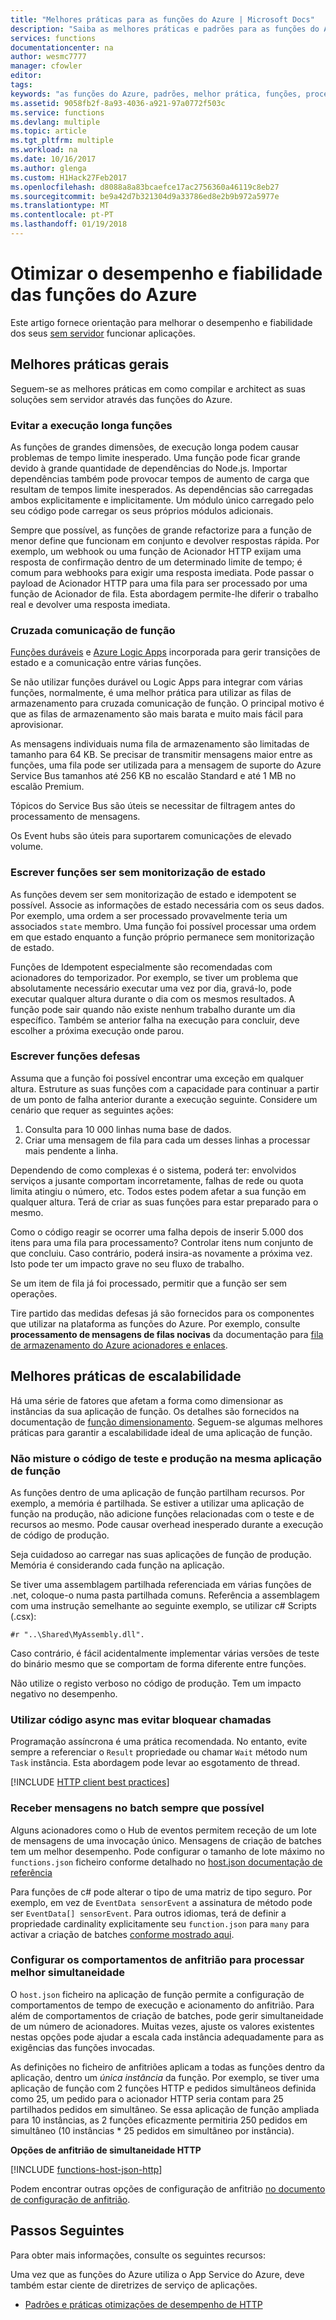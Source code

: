 ```yaml
---
title: "Melhores práticas para as funções do Azure | Microsoft Docs"
description: "Saiba as melhores práticas e padrões para as funções do Azure."
services: functions
documentationcenter: na
author: wesmc7777
manager: cfowler
editor: 
tags: 
keywords: "as funções do Azure, padrões, melhor prática, funções, processamento, webhooks, computação dinâmica, arquitetura sem servidor de eventos"
ms.assetid: 9058fb2f-8a93-4036-a921-97a0772f503c
ms.service: functions
ms.devlang: multiple
ms.topic: article
ms.tgt_pltfrm: multiple
ms.workload: na
ms.date: 10/16/2017
ms.author: glenga
ms.custom: H1Hack27Feb2017
ms.openlocfilehash: d8088a8a83bcaefce17ac2756360a46119c8eb27
ms.sourcegitcommit: be9a42d7b321304d9a33786ed8e2b9b972a5977e
ms.translationtype: MT
ms.contentlocale: pt-PT
ms.lasthandoff: 01/19/2018
---
```

# <a name="optimize-the-performance-and-reliability-of-azure-functions"></a>Otimizar o desempenho e fiabilidade das funções do Azure

Este artigo fornece orientação para melhorar o desempenho e fiabilidade dos seus [sem servidor](https://azure.microsoft.com/overview/serverless-computing/) funcionar aplicações. 

## <a name="general-best-practices"></a>Melhores práticas gerais

Seguem-se as melhores práticas em como compilar e architect as suas soluções sem servidor através das funções do Azure.

### <a name="avoid-long-running-functions"></a>Evitar a execução longa funções

As funções de grandes dimensões, de execução longa podem causar problemas de tempo limite inesperado. Uma função pode ficar grande devido à grande quantidade de dependências do Node.js. Importar dependências também pode provocar tempos de aumento de carga que resultam de tempos limite inesperados. As dependências são carregadas ambos explicitamente e implicitamente. Um módulo único carregado pelo seu código pode carregar os seus próprios módulos adicionais.  

Sempre que possível, as funções de grande refactorize para a função de menor define que funcionam em conjunto e devolver respostas rápida. Por exemplo, um webhook ou uma função de Acionador HTTP exijam uma resposta de confirmação dentro de um determinado limite de tempo; é comum para webhooks para exigir uma resposta imediata. Pode passar o payload de Acionador HTTP para uma fila para ser processado por uma função de Acionador de fila. Esta abordagem permite-lhe diferir o trabalho real e devolver uma resposta imediata.


### <a name="cross-function-communication"></a>Cruzada comunicação de função

[Funções duráveis](durable-functions-overview.md) e [Azure Logic Apps](../logic-apps/logic-apps-overview.md) incorporada para gerir transições de estado e a comunicação entre várias funções.

Se não utilizar funções durável ou Logic Apps para integrar com várias funções, normalmente, é uma melhor prática para utilizar as filas de armazenamento para cruzada comunicação de função.  O principal motivo é que as filas de armazenamento são mais barata e muito mais fácil para aprovisionar. 

As mensagens individuais numa fila de armazenamento são limitadas de tamanho para 64 KB. Se precisar de transmitir mensagens maior entre as funções, uma fila pode ser utilizada para a mensagem de suporte do Azure Service Bus tamanhos até 256 KB no escalão Standard e até 1 MB no escalão Premium.

Tópicos do Service Bus são úteis se necessitar de filtragem antes do processamento de mensagens.

Os Event hubs são úteis para suportarem comunicações de elevado volume.


### <a name="write-functions-to-be-stateless"></a>Escrever funções ser sem monitorização de estado 

As funções devem ser sem monitorização de estado e idempotent se possível. Associe as informações de estado necessária com os seus dados. Por exemplo, uma ordem a ser processado provavelmente teria um associados `state` membro. Uma função foi possível processar uma ordem em que estado enquanto a função próprio permanece sem monitorização de estado. 

Funções de Idempotent especialmente são recomendadas com acionadores do temporizador. Por exemplo, se tiver um problema que absolutamente necessário executar uma vez por dia, gravá-lo, pode executar qualquer altura durante o dia com os mesmos resultados. A função pode sair quando não existe nenhum trabalho durante um dia específico. Também se anterior falha na execução para concluir, deve escolher a próxima execução onde parou.


### <a name="write-defensive-functions"></a>Escrever funções defesas

Assuma que a função foi possível encontrar uma exceção em qualquer altura. Estruture as suas funções com a capacidade para continuar a partir de um ponto de falha anterior durante a execução seguinte. Considere um cenário que requer as seguintes ações:

1. Consulta para 10 000 linhas numa base de dados.
2. Criar uma mensagem de fila para cada um desses linhas a processar mais pendente a linha.
 
Dependendo de como complexas é o sistema, poderá ter: envolvidos serviços a jusante comportam incorretamente, falhas de rede ou quota limita atingiu o número, etc. Todos estes podem afetar a sua função em qualquer altura. Terá de criar as suas funções para estar preparado para o mesmo.

Como o código reagir se ocorrer uma falha depois de inserir 5.000 dos itens para uma fila para processamento? Controlar itens num conjunto de que concluiu. Caso contrário, poderá insira-as novamente a próxima vez. Isto pode ter um impacto grave no seu fluxo de trabalho. 

Se um item de fila já foi processado, permitir que a função ser sem operações.

Tire partido das medidas defesas já são fornecidos para os componentes que utilizar na plataforma as funções do Azure. Por exemplo, consulte **processamento de mensagens de filas nocivas** da documentação para [fila de armazenamento do Azure acionadores e enlaces](functions-bindings-storage-queue.md#trigger---poison-messages). 

## <a name="scalability-best-practices"></a>Melhores práticas de escalabilidade

Há uma série de fatores que afetam a forma como dimensionar as instâncias da sua aplicação de função. Os detalhes são fornecidos na documentação de [função dimensionamento](functions-scale.md).  Seguem-se algumas melhores práticas para garantir a escalabilidade ideal de uma aplicação de função.

### <a name="dont-mix-test-and-production-code-in-the-same-function-app"></a>Não misture o código de teste e produção na mesma aplicação de função

As funções dentro de uma aplicação de função partilham recursos. Por exemplo, a memória é partilhada. Se estiver a utilizar uma aplicação de função na produção, não adicione funções relacionadas com o teste e de recursos ao mesmo. Pode causar overhead inesperado durante a execução de código de produção.

Seja cuidadoso ao carregar nas suas aplicações de função de produção. Memória é considerando cada função na aplicação.

Se tiver uma assemblagem partilhada referenciada em várias funções de .net, coloque-o numa pasta partilhada comuns. Referência a assemblagem com uma instrução semelhante ao seguinte exemplo, se utilizar c# Scripts (.csx): 

    #r "..\Shared\MyAssembly.dll". 

Caso contrário, é fácil acidentalmente implementar várias versões de teste do binário mesmo que se comportam de forma diferente entre funções.

Não utilize o registo verboso no código de produção. Tem um impacto negativo no desempenho.

### <a name="use-async-code-but-avoid-blocking-calls"></a>Utilizar código async mas evitar bloquear chamadas

Programação assíncrona é uma prática recomendada. No entanto, evite sempre a referenciar o `Result` propriedade ou chamar `Wait` método num `Task` instância. Esta abordagem pode levar ao esgotamento de thread.

[!INCLUDE [HTTP client best practices](../../includes/functions-http-client-best-practices.md)]

### <a name="receive-messages-in-batch-whenever-possible"></a>Receber mensagens no batch sempre que possível

Alguns acionadores como o Hub de eventos permitem receção de um lote de mensagens de uma invocação único.  Mensagens de criação de batches tem um melhor desempenho.  Pode configurar o tamanho de lote máximo no `functions.json` ficheiro conforme detalhado no [host.json documentação de referência](functions-host-json.md)

Para funções de c# pode alterar o tipo de uma matriz de tipo seguro.  Por exemplo, em vez de `EventData sensorEvent` a assinatura de método pode ser `EventData[] sensorEvent`.  Para outros idiomas, terá de definir a propriedade cardinality explicitamente seu `function.json` para `many` para activar a criação de batches [conforme mostrado aqui](https://github.com/Azure/azure-webjobs-sdk-templates/blob/df94e19484fea88fc2c68d9f032c9d18d860d5b5/Functions.Templates/Templates/EventHubTrigger-JavaScript/function.json#L10).

### <a name="configure-host-behaviors-to-better-handle-concurrency"></a>Configurar os comportamentos de anfitrião para processar melhor simultaneidade

O `host.json` ficheiro na aplicação de função permite a configuração de comportamentos de tempo de execução e acionamento do anfitrião.  Para além de comportamentos de criação de batches, pode gerir simultaneidade de um número de acionadores.  Muitas vezes, ajuste os valores existentes nestas opções pode ajudar a escala cada instância adequadamente para as exigências das funções invocadas.

As definições no ficheiro de anfitriões aplicam a todas as funções dentro da aplicação, dentro um *única instância* da função. Por exemplo, se tiver uma aplicação de função com 2 funções HTTP e pedidos simultâneos definida como 25, um pedido para o acionador HTTP seria contam para 25 partilhados pedidos em simultâneo.  Se essa aplicação de função ampliada para 10 instâncias, as 2 funções eficazmente permitiria 250 pedidos em simultâneo (10 instâncias * 25 pedidos em simultâneo por instância).

**Opções de anfitrião de simultaneidade HTTP**

[!INCLUDE [functions-host-json-http](../../includes/functions-host-json-http.md)]

Podem encontrar outras opções de configuração de anfitrião [no documento de configuração de anfitrião](functions-host-json.md).

## <a name="next-steps"></a>Passos Seguintes
Para obter mais informações, consulte os seguintes recursos:

Uma vez que as funções do Azure utiliza o App Service do Azure, deve também estar ciente de diretrizes de serviço de aplicações.
* [Padrões e práticas otimizações de desempenho de HTTP](https://docs.microsoft.com/azure/architecture/antipatterns/improper-instantiation/)

